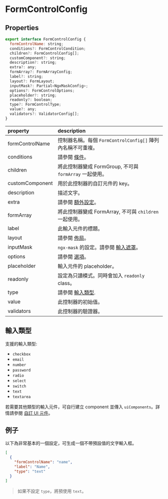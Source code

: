 # FormControlConfig

## Properties

```javascript
export interface FormControlConfig {
  formControlName: string;
  conditions?: FormControlCondition;
  children?: FormControlConfig[];
  customComponent?: string;
  description?: string;
  extra?: any;
  formArray?: FormArrayConfig;
  label?: string;
  layout?: FormLayout;
  inputMask?: Partial<NgxMaskConfig>;
  options?: FormControlOptions;
  placeholder?: string;
  readonly?: boolean;
  type?: FormControlType;
  value?: any;
  validators?: ValidatorConfig[];
}
```

[條件]: ../../v4/conditions/conditions_zh-TW.md
[額外設定]: ../../v4/extra/extra_zh-TW.md
[佈局]: ../../v4/styling/styling_zh-TW.md#佈局
[輸入遮罩]: ../../v4/input-mask/input-mask_zh-TW.md
[選項]: ../../v4/options/options_zh-TW.md

| property        | description                                                 |
| :-------------- | :---------------------------------------------------------- |
| formControlName | 控制器名稱。每個 `FormControlConfig[]` 陣列內名稱不可重複。 |
| conditions      | 請參閱 [條件]。                                             |
| children        | 將此控制器變成 FormGroup, 不可與 `formArray` 一起使用。     |
| customComponent | 用於此控制器的自訂元件的 key。                              |
| description     | 描述文字。                                                  |
| extra           | 請參閱 [額外設定]。                                         |
| formArray       | 將此控制器變成 FormArray, 不可與 `children` 一起使用。      |
| label           | 此輸入元件的標題。                                          |
| layout          | 請參閱 [佈局]。                                             |
| inputMask       | `ngx-mask` 的設定。請參閱 [輸入遮罩]。                      |
| options         | 請參閱 [選項]。                                             |
| placeholder     | 輸入元件的 placeholder。                                    |
| readonly        | 設定為只讀模式。同時會加入 `readonly` class。               |
| type            | 請參閱 [輸入類型](#輸入類型).                            |
| value           | 此控制器的初始值。                                          |
| validators      | 此控制器的驗證器。                                          |

## 輸入類型

支援的輸入類型:

- `checkbox`
- `email`
- `number`
- `password`
- `radio`
- `select`
- `switch`
- `text`
- `textarea`

若需要其他類型的輸入元件，可自行建立 component 並傳入 `uiComponents`。詳情請參閱 [自訂 UI 元件](../../v4/custom-components/custom-components_zh-TW.md#自訂-ui-元件)。

## 例子

以下為非常基本的一個設定，可生成一個不帶預設值的文字輸入框。

```json
[
  {
    "formControlName": "name",
    "label": "Name",
    "type": "text"
  }
]
```

> 如果不設定 `type`，將預使用 `text`。
